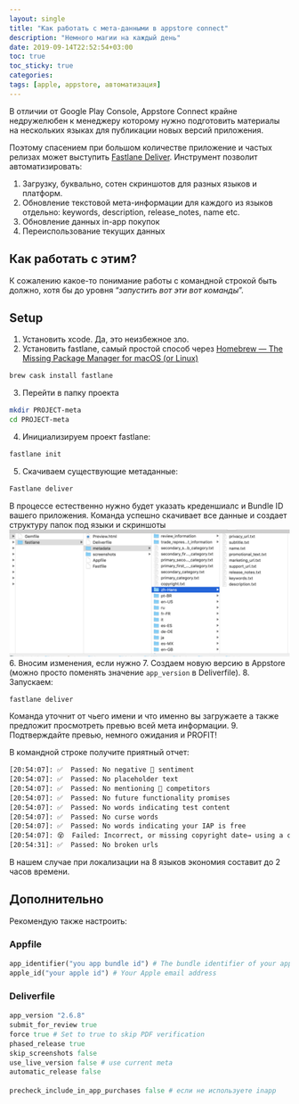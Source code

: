 ```yaml
---
layout: single
title: "Как работать с мета-данными в appstore connect"
description: "Немного магии на каждый день"
date: 2019-09-14T22:52:54+03:00
toc: true
toc_sticky: true
categories:
tags: [apple, appstore, автоматизация]
---
```


В отличии от Google Play Console, Appstore Connect крайне недружелюбен к менеджеру которому нужно подготовить материалы на нескольких языках для публикации новых версий приложения.

<!--more-->

Поэтому спасением при большом количестве приложение и частых релизах может выступить [Fastlane Deliver](https://docs.fastlane.tools/actions/deliver/). Инструмент позволит автоматизировать:

1. Загрузку, буквально, сотен скриншотов для разных языков и платформ.
2. Обновление текcтовой мета-информации для каждого из языков отдельно: keywords, description, release_notes, name etc.
3. Обновление данных in-app покупок
4. Переиспользование текущих данных

## Как работать с этим?

К сожалению какое-то понимание работы с командной строкой быть должно, хотя бы до уровня “_запустить вот эти вот команды_”.

## Setup

1. Установить xcode. Да, это неизбежное зло.
2. Установить fastlane, самый простой способ через [Homebrew — The Missing Package Manager for macOS (or Linux)](https://brew.sh/)
```bash
brew cask install fastlane
```
3. Перейти в папку проекта
```bash
mkdir PROJECT-meta
cd PROJECT-meta
```
4. Инициализируем проект fastlane:
```bash
fastlane init
```
5. Скачиваем существующие метаданные:
```bash
Fastlane deliver
```
В процессе естественно нужно будет указать креденшиалс и Bundle ID вашего приложения.
   Команда успешно скачивает все данные и создает структуру папок под языки и скриншоты [![](/assets/images/uploads/2019/finder.png)](/assets/images/uploads/2019/finder.png)
6. Вносим изменения, если нужно
7. Создаем новую версию в Appstore (можно просто поменять значение `app_version` в Deliverfile).
8. Запускаем:
```
fastlane deliver
```
Команда уточнит от чьего имени и что именно вы загружаете а также предложит просмотреть превью всей мета информации.
9. Подтверждайте превью, немного ожидания и PROFIT!

В командной строке получите приятный отчет:

```bash
[20:54:07]: ✅  Passed: No negative  sentiment
[20:54:07]: ✅  Passed: No placeholder text
[20:54:07]: ✅  Passed: No mentioning  competitors
[20:54:07]: ✅  Passed: No future functionality promises
[20:54:07]: ✅  Passed: No words indicating test content
[20:54:07]: ✅  Passed: No curse words
[20:54:07]: ✅  Passed: No words indicating your IAP is free
[20:54:07]: 😵  Failed: Incorrect, or missing copyright date→ using a copyright date that is any different from this current year, or missing a date
[20:54:31]: ✅  Passed: No broken urls
```

В нашем случае при локализации на 8 языков экономия составит до 2 часов времени.

## Дополнительно

Рекомендую также настроить:

### Appfile

```ruby
app_identifier("you app bundle id") # The bundle identifier of your app
apple_id("your apple id") # Your Apple email address
```

### Deliverfile

```ruby
app_version "2.6.8"
submit_for_review true
force true # Set to true to skip PDF verification
phased_release true
skip_screenshots false
use_live_version false # use current meta
automatic_release false

precheck_include_in_app_purchases false # если не используете inapp
```
